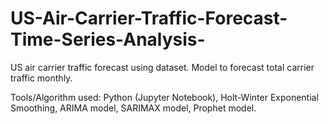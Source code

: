 # US-Air-Carrier-Traffic-Forecast-Time-Series-Analysis-
US air carrier traffic forecast using dataset. Model to forecast total carrier traffic monthly. 

Tools/Algorithm used: Python (Jupyter Notebook), Holt-Winter Exponential Smoothing, ARIMA model,  SARIMAX model, Prophet model.



